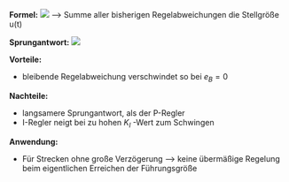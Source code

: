 **Formel:**
![](Pasted%20image%2020250424100041.png)
--> Summe aller bisherigen Regelabweichungen die Stellgröße u(t)

**Sprungantwort:**
![](Pasted%20image%2020250424190249.png)

**Vorteile:**
- bleibende Regelabweichung verschwindet so bei $e_{B} = 0$ 

**Nachteile:**
- langsamere Sprungantwort, als der P-Regler
- I-Regler neigt bei zu hohen 
  $K_{I}$ -Wert zum Schwingen

**Anwendung:**
- Für Strecken ohne große Verzögerung --> keine übermäßige Regelung beim eigentlichen Erreichen der Führungsgröße